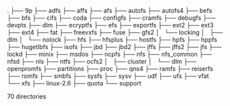 .
├── 9p
├── adfs
├── affs
├── afs
├── autofs
├── autofs4
├── befs
├── bfs
├── cifs
├── coda
├── configfs
├── cramfs
├── debugfs
├── devpts
├── dlm
├── ecryptfs
├── efs
├── exportfs
├── ext2
├── ext3
├── ext4
├── fat
├── freevxfs
├── fuse
├── gfs2
│   └── locking
│       ├── dlm
│       └── nolock
├── hfs
├── hfsplus
├── hostfs
├── hpfs
├── hppfs
├── hugetlbfs
├── isofs
├── jbd
├── jbd2
├── jffs
├── jffs2
├── jfs
├── lockd
├── minix
├── msdos
├── ncpfs
├── nfs
├── nfs_common
├── nfsd
├── nls
├── ntfs
├── ocfs2
│   ├── cluster
│   └── dlm
├── openpromfs
├── partitions
├── proc
├── qnx4
├── ramfs
├── reiserfs
├── romfs
├── smbfs
├── sysfs
├── sysv
├── udf
├── ufs
├── vfat
└── xfs
    ├── linux-2.6
    ├── quota
    └── support

70 directories

